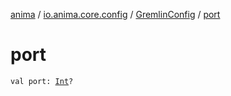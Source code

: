 [anima](../../index.md) / [io.anima.core.config](../index.md) / [GremlinConfig](index.md) / [port](./port.md)

# port

`val port: `[`Int`](https://kotlinlang.org/api/latest/jvm/stdlib/kotlin/-int/index.html)`?`